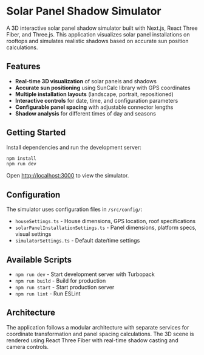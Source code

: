 # Solar Panel Shadow Simulator

A 3D interactive solar panel shadow simulator built with Next.js, React Three Fiber, and Three.js. This application visualizes solar panel installations on rooftops and simulates realistic shadows based on accurate sun position calculations.

## Features

- **Real-time 3D visualization** of solar panels and shadows
- **Accurate sun positioning** using SunCalc library with GPS coordinates
- **Multiple installation layouts** (landscape, portrait, repositioned)
- **Interactive controls** for date, time, and configuration parameters
- **Configurable panel spacing** with adjustable connector lengths
- **Shadow analysis** for different times of day and seasons

## Getting Started

Install dependencies and run the development server:

```bash
npm install
npm run dev
```

Open [http://localhost:3000](http://localhost:3000) to view the simulator.

## Configuration

The simulator uses configuration files in `/src/config/`:

- `houseSettings.ts` - House dimensions, GPS location, roof specifications
- `solarPanelInstallationSettings.ts` - Panel dimensions, platform specs, visual settings
- `simulatorSettings.ts` - Default date/time settings

## Available Scripts

- `npm run dev` - Start development server with Turbopack
- `npm run build` - Build for production
- `npm run start` - Start production server
- `npm run lint` - Run ESLint

## Architecture

The application follows a modular architecture with separate services for coordinate transformation and panel spacing calculations. The 3D scene is rendered using React Three Fiber with real-time shadow casting and camera controls.
